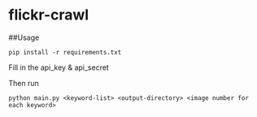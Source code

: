 # flickr-crawl

##Usage

```pip install -r requirements.txt```

Fill in the api_key & api_secret

Then run 

`python main.py <keyword-list> <output-directory> <image number for each keyword>`

